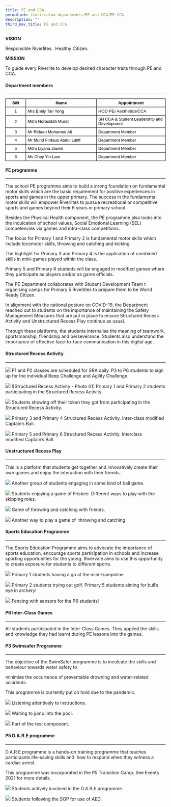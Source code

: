 ```yaml
---
title: PE and CCA
permalink: /curriculum-departments/PE-and-CCA/PE-CCA
description: ""
third_nav_title: PE and CCA
---
```

**VISION**

Responsible Riverlites. &nbsp;Healthy Citizen.&nbsp;

**MISSION**

To guide every Riverlite to develop desired character traits through PE and CCA.  

#### Department members
------------------

  

<table style="margin: 0px; outline: 0px; padding: 0px; border-collapse: collapse; max-width: 100%; width: 710px; border: none;" width="100%" cellpadding="0" cellspacing="0" border="1" class="MsoNormalTable"><tbody style="margin: 0px; outline: 0px; padding: 0px;"><tr style="margin: 0px; outline: 0px; padding: 0px; height: 10pt;"><td style="margin: 0px; outline: 0px; padding: 3.75pt; width: 75.1406px; border: 1pt solid windowtext; height: 10pt;" width="12%"><p style="margin: 0px 0px 0.0001pt; outline: 0px; padding: 0px; line-height: normal; color: rgb(0, 0, 0); font-family: Helvetica; font-size: 13px; text-align: center;" align="center" class="MsoNormal"><b style="margin: 0px; outline: 0px; padding: 0px;"><font style="margin: 0px; outline: 0px; padding: 0px;" size="2" face="arial, sans-serif">S/N</font></b></p></td><td style="margin: 0px; outline: 0px; padding: 3.75pt; width: 315.859px; border-top: 1pt solid windowtext; border-right: 1pt solid windowtext; border-bottom: 1pt solid windowtext; border-image: initial; border-left: none; height: 10pt;" width="46%"><p style="margin: 0px 0px 0.0001pt; outline: 0px; padding: 0px; line-height: normal; color: rgb(0, 0, 0); font-family: Helvetica; font-size: 13px; text-align: center;" align="center" class="MsoNormal"><b style="margin: 0px; outline: 0px; padding: 0px;"><font style="margin: 0px; outline: 0px; padding: 0px;" size="2" face="arial, sans-serif">Name</font></b></p></td><td style="margin: 0px; outline: 0px; padding: 3.75pt; width: 283.688px; border-top: 1pt solid windowtext; border-right: 1pt solid windowtext; border-bottom: 1pt solid windowtext; border-image: initial; border-left: none; height: 10pt;" width="41%"><p style="margin: 0px 0px 0.0001pt; outline: 0px; padding: 0px; line-height: normal; color: rgb(0, 0, 0); font-family: Helvetica; font-size: 13px; text-align: center;" align="center" class="MsoNormal"><b style="margin: 0px; outline: 0px; padding: 0px;"><font style="margin: 0px; outline: 0px; padding: 0px;" size="2" face="arial, sans-serif">Appointment</font></b></p></td></tr><tr style="margin: 0px; outline: 0px; padding: 0px; height: 10pt;"><td style="margin: 0px; outline: 0px; padding: 3.75pt; width: 75.1406px; border-right: 1pt solid windowtext; border-bottom: 1pt solid windowtext; border-left: 1pt solid windowtext; border-image: initial; border-top: none; background: white; height: 10pt;" width="12%"><p style="margin: 0px 0px 0.0001pt; outline: 0px; padding: 0px; line-height: normal; color: rgb(0, 0, 0); font-family: Helvetica; font-size: 13px; text-align: center;" align="center" class="MsoNormal"><font style="margin: 0px; outline: 0px; padding: 0px;" size="2" face="arial, sans-serif">1</font></p></td><td style="margin: 0px; outline: 0px; padding: 3.75pt; width: 315.859px; border-top: none; border-left: none; border-bottom: 1pt solid windowtext; border-right: 1pt solid windowtext; background: white; height: 10pt;" width="46%"><p style="margin: 0px; outline: 0px; padding: 0px; line-height: 20px !important; color: rgb(0, 0, 0); font-family: Helvetica; font-size: 13px;" class="MsoNormal"><font style="margin: 0px; outline: 0px; padding: 0px;" size="2" face="arial, sans-serif"><span style="margin: 0px; outline: 0px; padding: 0px; line-height: 13.91px;">Mrs Emily Tan Yong</span><span style="margin: 0px; outline: 0px; padding: 0px; line-height: 13.91px;"></span></font></p></td><td style="margin: 0px; outline: 0px; padding: 3.75pt; width: 283.688px; border-top: none; border-left: none; border-bottom: 1pt solid windowtext; border-right: 1pt solid windowtext; background: white; height: 10pt;" width="41%"><span style="margin: 0px; outline: 0px; padding: 0px; font-size: 10pt; font-family: Arial, sans-serif;">HOD PE/ Aesthetics/CCA</span></td></tr><tr style="margin: 0px; outline: 0px; padding: 0px; height: 9.65pt;"><td style="margin: 0px; outline: 0px; padding: 3.75pt; width: 75.1406px; border-right: 1pt solid windowtext; border-bottom: 1pt solid windowtext; border-left: 1pt solid windowtext; border-image: initial; border-top: none; background: white; height: 9.65pt;" width="12%"><p style="margin: 0px 0px 0.0001pt; outline: 0px; padding: 0px; line-height: normal; color: rgb(0, 0, 0); font-family: Helvetica; font-size: 13px; text-align: center;" align="center" class="MsoNormal"><font style="margin: 0px; outline: 0px; padding: 0px;" size="2" face="arial, sans-serif">2</font></p></td><td style="margin: 0px; outline: 0px; padding: 3.75pt; width: 315.859px; border-top: none; border-left: none; border-bottom: 1pt solid windowtext; border-right: 1pt solid windowtext; background: white; height: 9.65pt;" width="46%"><p style="margin: 0px; outline: 0px; padding: 0px; line-height: 20px !important; color: rgb(0, 0, 0); font-family: Helvetica; font-size: 13px;" class="MsoNormal"><font style="margin: 0px; outline: 0px; padding: 0px;" size="2" face="arial, sans-serif"><span style="margin: 0px; outline: 0px; padding: 0px; line-height: 13.91px;">Mdm Norasidah Murat</span><span style="margin: 0px; outline: 0px; padding: 0px; line-height: 13.91px;"></span></font></p></td><td style="margin: 0px; outline: 0px; padding: 3.75pt; width: 283.688px; border-top: none; border-left: none; border-bottom: 1pt solid windowtext; border-right: 1pt solid windowtext; background: white; height: 9.65pt;" width="41%"><p style="margin: 0px; outline: 0px; padding: 0px; line-height: 20px !important; color: rgb(0, 0, 0); font-family: Helvetica; font-size: 13px;" class="MsoNormal"><span style="margin: 0px; outline: 0px; padding: 0px; line-height: 13.91px;"><font style="margin: 0px; outline: 0px; padding: 0px;" size="2" face="arial, sans-serif">SH CCA &amp; Student Leadership and Development</font></span></p></td></tr><tr style="margin: 0px; outline: 0px; padding: 0px; height: 9.65pt;"><td style="margin: 0px; outline: 0px; padding: 3.75pt; width: 75.1406px; border-right: 1pt solid windowtext; border-bottom: 1pt solid windowtext; border-left: 1pt solid windowtext; border-image: initial; border-top: none; background: white; height: 9.65pt;" width="12%"><p style="margin: 0px 0px 0.0001pt; outline: 0px; padding: 0px; line-height: normal; color: rgb(0, 0, 0); font-family: Helvetica; font-size: 13px; text-align: center;" align="center" class="MsoNormal"><font style="margin: 0px; outline: 0px; padding: 0px;" size="2" face="arial, sans-serif">3</font></p></td><td style="margin: 0px; outline: 0px; padding: 3.75pt; width: 315.859px; border-top: none; border-left: none; border-bottom: 1pt solid windowtext; border-right: 1pt solid windowtext; background: white; height: 9.65pt;" width="46%"><p style="margin: 0px; outline: 0px; padding: 0px; line-height: 20px !important; color: rgb(0, 0, 0); font-family: Helvetica; font-size: 13px;" class="MsoNormal"><font style="margin: 0px; outline: 0px; padding: 0px;" size="2" face="arial, sans-serif"><span style="margin: 0px; outline: 0px; padding: 0px; line-height: 13.91px;">Mr Riduan Mohamed Ali</span><span style="margin: 0px; outline: 0px; padding: 0px; line-height: 13.91px;"></span></font></p></td><td style="margin: 0px; outline: 0px; padding: 3.75pt; width: 283.688px; border-top: none; border-left: none; border-bottom: 1pt solid windowtext; border-right: 1pt solid windowtext; background: white; height: 9.65pt;" width="41%"><p style="margin: 0px; outline: 0px; padding: 0px; line-height: 20px !important; color: rgb(0, 0, 0); font-family: Helvetica; font-size: 13px;" class="MsoNormal"><span style="margin: 0px; outline: 0px; padding: 0px; line-height: 13.91px;"><font style="margin: 0px; outline: 0px; padding: 0px;" size="2" face="arial, sans-serif">Department Member</font></span></p></td></tr><tr style="margin: 0px; outline: 0px; padding: 0px; height: 9.65pt;"><td style="margin: 0px; outline: 0px; padding: 3.75pt; width: 75.1406px; border-right: 1pt solid windowtext; border-bottom: 1pt solid windowtext; border-left: 1pt solid windowtext; border-image: initial; border-top: none; background: white; height: 9.65pt;" width="12%"><p style="margin: 0px 0px 0.0001pt; outline: 0px; padding: 0px; line-height: normal; color: rgb(0, 0, 0); font-family: Helvetica; font-size: 13px; text-align: center;" align="center" class="MsoNormal"><font style="margin: 0px; outline: 0px; padding: 0px;" size="2" face="arial, sans-serif">4</font></p></td><td style="margin: 0px; outline: 0px; padding: 3.75pt; width: 315.859px; border-top: none; border-left: none; border-bottom: 1pt solid windowtext; border-right: 1pt solid windowtext; background: white; height: 9.65pt;" width="46%"><p style="margin: 0px; outline: 0px; padding: 0px; line-height: 20px !important; color: rgb(0, 0, 0); font-family: Helvetica; font-size: 13px;" class="MsoNormal"><font style="margin: 0px; outline: 0px; padding: 0px;" size="2" face="arial, sans-serif"><span style="margin: 0px; outline: 0px; padding: 0px; line-height: 13.91px;">Mr Muhd Firdaus Abdul Latiff</span><span style="margin: 0px; outline: 0px; padding: 0px; line-height: 13.91px;"></span></font></p></td><td style="margin: 0px; outline: 0px; padding: 3.75pt; width: 283.688px; border-top: none; border-left: none; border-bottom: 1pt solid windowtext; border-right: 1pt solid windowtext; background: white; height: 9.65pt;" width="41%"><p style="margin: 0px; outline: 0px; padding: 0px; line-height: 20px !important; color: rgb(0, 0, 0); font-family: Helvetica; font-size: 13px;" class="MsoNormal"><span style="margin: 0px; outline: 0px; padding: 0px; line-height: 13.91px;"><font style="margin: 0px; outline: 0px; padding: 0px;" size="2" face="arial, sans-serif">Department Member</font></span></p></td></tr><tr style="margin: 0px; outline: 0px; padding: 0px; height: 9.65pt;"><td style="margin: 0px; outline: 0px; padding: 3.75pt; width: 75.1406px; border-right: 1pt solid windowtext; border-bottom: 1pt solid windowtext; border-left: 1pt solid windowtext; border-image: initial; border-top: none; background: white; height: 9.65pt;" width="12%"><p style="margin: 0px 0px 0.0001pt; outline: 0px; padding: 0px; line-height: normal; color: rgb(0, 0, 0); font-family: Helvetica; font-size: 13px; text-align: center;" align="center" class="MsoNormal"><font style="margin: 0px; outline: 0px; padding: 0px;" size="2" face="arial, sans-serif">5</font></p></td><td style="margin: 0px; outline: 0px; padding: 3.75pt; width: 315.859px; border-top: none; border-left: none; border-bottom: 1pt solid windowtext; border-right: 1pt solid windowtext; background: white; height: 9.65pt;" width="46%"><p style="margin: 0px; outline: 0px; padding: 0px; line-height: 20px !important; color: rgb(0, 0, 0); font-family: Helvetica; font-size: 13px;" class="MsoNormal"><font style="margin: 0px; outline: 0px; padding: 0px;" size="2" face="arial, sans-serif"><span style="margin: 0px; outline: 0px; padding: 0px; line-height: 13.91px;">Mdm Liyana Jawini</span><span style="margin: 0px; outline: 0px; padding: 0px; line-height: 13.91px;"></span></font></p></td><td style="margin: 0px; outline: 0px; padding: 3.75pt; width: 283.688px; border-top: none; border-left: none; border-bottom: 1pt solid windowtext; border-right: 1pt solid windowtext; background: white; height: 9.65pt;" width="41%"><p style="margin: 0px; outline: 0px; padding: 0px; line-height: 20px !important; color: rgb(0, 0, 0); font-family: Helvetica; font-size: 13px;" class="MsoNormal"><span style="margin: 0px; outline: 0px; padding: 0px; line-height: 13.91px;"><font style="margin: 0px; outline: 0px; padding: 0px;" size="2" face="arial, sans-serif">Department Member</font></span></p></td></tr><tr style="margin: 0px; outline: 0px; padding: 0px; height: 9.65pt;"><td style="margin: 0px; outline: 0px; padding: 3.75pt; width: 75.1406px; border-right: 1pt solid windowtext; border-bottom: 1pt solid windowtext; border-left: 1pt solid windowtext; border-image: initial; border-top: none; background: white; height: 9.65pt;" width="12%"><p style="margin: 0px 0px 0.0001pt; outline: 0px; padding: 0px; line-height: normal; color: rgb(0, 0, 0); font-family: Helvetica; font-size: 13px; text-align: center;" align="center" class="MsoNormal"><font style="margin: 0px; outline: 0px; padding: 0px;" size="2" face="arial, sans-serif">6</font></p></td><td style="margin: 0px; outline: 0px; padding: 3.75pt; width: 315.859px; border-top: none; border-left: none; border-bottom: 1pt solid windowtext; border-right: 1pt solid windowtext; background: white; height: 9.65pt;" width="46%"><p style="margin: 0px; outline: 0px; padding: 0px; line-height: 20px !important; color: rgb(0, 0, 0); font-family: Helvetica; font-size: 13px;" class="MsoNormal"><font style="margin: 0px; outline: 0px; padding: 0px;" size="2" face="arial, sans-serif"><span style="margin: 0px; outline: 0px; padding: 0px; line-height: 13.91px;">Ms Choy Yin Lam</span><span style="margin: 0px; outline: 0px; padding: 0px; line-height: 13.91px;"></span></font></p></td><td style="margin: 0px; outline: 0px; padding: 3.75pt; width: 283.688px; border-top: none; border-left: none; border-bottom: 1pt solid windowtext; border-right: 1pt solid windowtext; background: white; height: 9.65pt;" width="41%"><p style="margin: 0px; outline: 0px; padding: 0px; line-height: 20px !important; color: rgb(0, 0, 0); font-family: Helvetica; font-size: 13px;" class="MsoNormal"><span style="margin: 0px; outline: 0px; padding: 0px; line-height: 13.91px;"><font style="margin: 0px; outline: 0px; padding: 0px;" size="2" face="arial, sans-serif">Department Member</font></span></p></td></tr></tbody></table>

#### PE programme
------------

  

The school PE programme aims to build a strong foundation on fundamental motor skills which are the basic requirement for positive experiences in sports and games in the upper primary. The success in the fundamental motor skills will empower Riverlites to pursue recreational or competitive sports and games beyond their 6 years in primary school.&nbsp;

Besides the Physical Health component, the PE programme also looks into the inculcation of school values, Social Emotional Learning (SEL) competencies via games and intra-class competitions.&nbsp;

The focus for Primary 1 and Primary 2 is fundamental motor skills which include locomotor skills, throwing and catching and kicking.&nbsp;

The highlight for Primary 3 and Primary 4 is the application of combined skills in mini-games played within the class.&nbsp;

Primary 5 and Primary 6 students will be engaged in modified games where they participate as players and/or as game officials.&nbsp;

The PE Department collaborates with Student Development Team t organising camps for Primary 5 Riverlites to prepare them to be World Ready Citizen. &nbsp;&nbsp;

In alignment with the national posture on COVID-19, the Department reached out to students on the importance of maintaining the Safety Management Measures that are put in place to ensure Structured Recess Activity and Unstructured Recess Play continue as usual.

Through these platforms, the students internalise the meaning of teamwork, sportsmanship, friendship and perseverance. Students also understand the importance of effective face-to-face communication in this digital age.

#### Structured Recess Activity
--------------------------

![](/images/Curriculum/PE%20and%20CCA/123123pe1.jpg)
P1 and P2 classes are scheduled for SRA daily. P3 to P6 students to sign up for the individual Beep Challenge and Agility Challenge.

  
![](/images/Curriculum/PE%20and%20CCA/1231231.jpg)
![Structured Recess Activity - Photo 01] Primary 1 and Primary 2 students participating in the Structured Recess Activity.  

![](/images/Curriculum/PE%20and%20CCA/1232.jpg)
Students showing off their token they got from participating in the Structured Recess Activity.  

![](/images/Curriculum/PE%20and%20CCA/3231.jpg) Primary 3 and Primary 4 Structured Recess Activity. Inter-class modified Captain’s Ball.  

![](/images/Curriculum/PE%20and%20CCA/photo6183895678468600774.jpg)
Primary 5 and Primary 6 Structured Recess Activity. Interclass modified&nbsp;Captain’s Ball.  

#### Unstructured Recess Play
------------------------

  

This is a platform that students get together and innovatively create their own games and enjoy the interaction with their friends.  

![](/images/Curriculum/PE%20and%20CCA/photo6183895678468600776.jpg)
Another group of students engaging in some kind of ball game.  

![](/images/Curriculum/PE%20and%20CCA/photo6183895678468600770.jpg)
Students enjoying a game of Frisbee. Different ways to play with the skipping roles.

![](/images/Curriculum/PE%20and%20CCA/photo6183895678468600769.jpg)
Game of throwing and catching with friends.

![](/images/Curriculum/PE%20and%20CCA/photo6183895678468600768.jpg)
Another way to play a game of&nbsp; throwing and catching

  

#### Sports Education Programme
--------------------------

  

The Sports Education Programme aims to advocate the importance of sports education, encourage sports participation in schools and increase sporting opportunities for the young. Rivervale aims to use this opportunity to create exposure for students to different sports.

  
![](/images/Curriculum/PE%20and%20CCA/photo6183895678468600772.jpg)
Primary 1 students having a go at the mini-trampoline

  
![](/images/Curriculum/PE%20and%20CCA/photo6183895678468600767.jpg)
Primary 2 students trying out golf. Primary 5 students aiming for bull’s eye in archery!

  
![](/images/Curriculum/PE%20and%20CCA/photo6183895678468600771.jpg)
Fencing with sensors for the P6 students!

  

#### P6 Inter-Class Games
--------------------

All students participated in the Inter-Class Games. They applied the skills and knowledge they had learnt during PE lessons into the games.

  

#### P3 Swimsafer Programme
----------------------

The objective of the SwimSafer programme is to inculcate the skills and behaviour towards water safety to&nbsp;

minimise the occurrence of preventable drowning and water-related accidents.

  

This programme is currently put on hold due to the pandemic.

![](/images/Curriculum/PE%20and%20CCA/photo6183895678468600766.jpg)
Listening attentively to instructions.

  
![](/images/Curriculum/PE%20and%20CCA/photo6183895678468600765.jpg)
Waiting to jump into the pool.

  
![](/images/Curriculum/PE%20and%20CCA/photo6183895678468600764.jpg)
Part of the test component.  

#### P5 D.A.R.E programme
--------------------

  

D.A.R.E programme is a hands-on training programme that teaches participants life-saving skills and&nbsp;
how to respond&nbsp;when they witness a cardiac arrest.&nbsp;&nbsp;

  

This programme was incorporated in the P5 Transition Camp. See Events 2021 for more details.

  
![](/images/Curriculum/PE%20and%20CCA/photo6183895678468600762.jpg)
Students actively involved in the D.A.R.E programme.  

![](/images/Curriculum/PE%20and%20CCA/photo6183895678468600761.jpg)
Students following the SOP for use of AED.